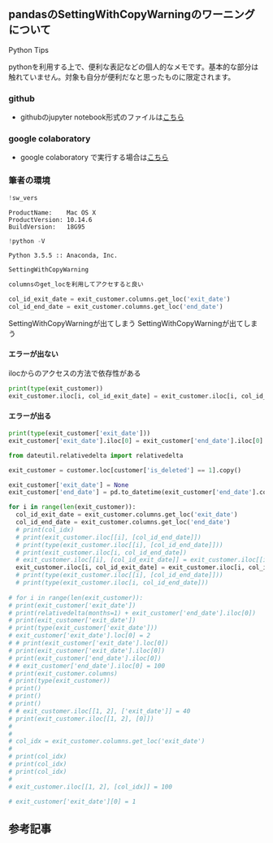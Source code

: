 
## pandasのSettingWithCopyWarningのワーニングについて

Python Tips

pythonを利用する上で、便利な表記などの個人的なメモです。基本的な部分は触れていません。対象も自分が便利だなと思ったものに限定されます。

### github
- githubのjupyter notebook形式のファイルは[こちら](https://github.com/hiroshi0530/wa-src/blob/master/article/library/python/07/07_nb.ipynb)

### google colaboratory
- google colaboratory で実行する場合は[こちら](https://colab.research.google.com/github/hiroshi0530/wa-src/blob/master/article/library/python/07/07_nb.ipynb)

### 筆者の環境


```python
!sw_vers
```

    ProductName:	Mac OS X
    ProductVersion:	10.14.6
    BuildVersion:	18G95



```python
!python -V
```

    Python 3.5.5 :: Anaconda, Inc.



```python
SettingWithCopyWarning

columnsのget_locを利用してアクセすると良い

col_id_exit_date = exit_customer.columns.get_loc('exit_date')
col_id_end_date = exit_customer.columns.get_loc('end_date')

```

SettingWithCopyWarningが出てしまう
SettingWithCopyWarningが出てしまう

#### エラーが出ない
ilocからのアクセスの方法で依存性がある

```python
print(type(exit_customer))
exit_customer.iloc[i, col_id_exit_date] = exit_customer.iloc[i, col_id_end_date] - relativedelta(months=1)
```

#### エラーが出る

```python
print(type(exit_customer['exit_date']))
exit_customer['exit_date'].iloc[0] = exit_customer['end_date'].iloc[0] - relativedelta(months=1)
```


```python
from dateutil.relativedelta import relativedelta

exit_customer = customer.loc[customer['is_deleted'] == 1].copy()

exit_customer['exit_date'] = None
exit_customer['end_date'] = pd.to_datetime(exit_customer['end_date'].copy())

for i in range(len(exit_customer)):
  col_id_exit_date = exit_customer.columns.get_loc('exit_date')
  col_id_end_date = exit_customer.columns.get_loc('end_date')
  # print(col_idx)
  # print(exit_customer.iloc[[i], [col_id_end_date]])
  # print(type(exit_customer.iloc[[i], [col_id_end_date]]))
  # print(exit_customer.iloc[i, col_id_end_date])
  # exit_customer.iloc[[i], [col_id_exit_date]] = exit_customer.iloc[[i], [col_id_end_date]] - relativedelta(months=1)
  exit_customer.iloc[i, col_id_exit_date] = exit_customer.iloc[i, col_id_end_date] - relativedelta(months=1)
  # print(type(exit_customer.iloc[[i], [col_id_end_date]]))
  # print(type(exit_customer.iloc[i, col_id_end_date]))
  
# for i in range(len(exit_customer)):
# print(exit_customer['exit_date'])
# print(relativedelta(months=1) + exit_customer['end_date'].iloc[0])
# print(exit_customer['exit_date'])
# print(type(exit_customer['exit_date']))
# exit_customer['exit_date'].loc[0] = 2
# # print(exit_customer['exit_date'].loc[0])
# print(exit_customer['exit_date'].iloc[0])
# print(exit_customer['end_date'].iloc[0])
# # exit_customer['end_date'].iloc[0] = 100
# print(exit_customer.columns)
# print(type(exit_customer))
# print()
# print()
# print()
# # exit_customer.iloc[[1, 2], ['exit_date']] = 40
# print(exit_customer.iloc[[1, 2], [0]])
# 
# 
# col_idx = exit_customer.columns.get_loc('exit_date')
# 
# print(col_idx)
# print(col_idx)
# print(col_idx)
# 
# exit_customer.iloc[[1, 2], [col_idx]] = 100

# exit_customer['exit_date'][0] = 1
```

## 参考記事
